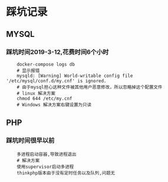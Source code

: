 # 踩坑记录

## MYSQL

### 踩坑时间2019-3-12,花费时间6个小时

```
    docker-compose logs db
    # 显示报错
    mysqld: [Warning] World-writable config file '/etc/mysql/conf.d/my.cnf' is ignored.
    # 由于mysql担心这种文件被其他用户恶意修改，所以忽略掉这个配置文件
    # linux 解决方案
    chmod 644 /etc/my.cnf
    # Windows 解决方案右键设置为只读
```

## PHP

### 踩坑时间很早以前

```
    多进程启动容器,导致进程退出
    # 解决方案
    使用supervisor启动多进程
    thinkphp版本由于没有定时任务以及队列,问题无
```
